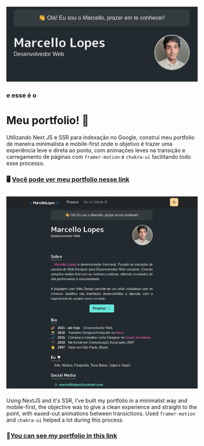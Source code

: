 ![project header](./public/header.png)

### e esse é o

# Meu portfolio! 👋

Utilizando Next JS e SSR para indexação no Google, construí meu portfolio de maneira minimalista e mobile-first onde o objetivo é trazer uma experiência leve e direta ao ponto, com animações leves na transição e carregamento de páginas com `framer-motion` e `chakra-ui` facilitando todo esse processo.

### 🖥 [Você pode ver meu portfolio nesse link]()

## ![portfolio body](./public/body.png)

Using NextJS and it's SSR, I've built my portfolio in a minimalist way and mobile-first, the objective was to give a clean experience and straight to the point, with eased-out animations between transictions. Used `framer-motion` and `chakra-ui` helped a lot during this process.

### 📱[You can see my portfolio in this link]()
